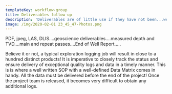 ```yaml
---
templateKey: workflow-group
title: Deliverables follow-up
description: 'Deliverables are of little use if they have not been...well, delivered.'
image: /img/2020-02-01 23_45_47-Photos.png
---
```

PDF, jpeg, LAS, DLIS....geoscience deliverables....measured depth and TVD....main and repeat passes....End of Well Report.....

Believe it or not, a typical exploration logging job will result in close to a hundred distinct products! It is imperative to closely track the status and ensure delivery of exceptional quality logs and data in a timely manner. This is is where a well written SOP with a well-defined Data Matrix comes in handy. All the data must be delivered before the end of the project! Once the project team is released, it becomes very difficult to obtain any additional logs.
